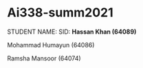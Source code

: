 # Ai338-summ2021
STUDENT NAME:         SID:
**Hassan Khan         (64089)**

Mohammad Humayun      (64086)

Ramsha Mansoor        (64074)
